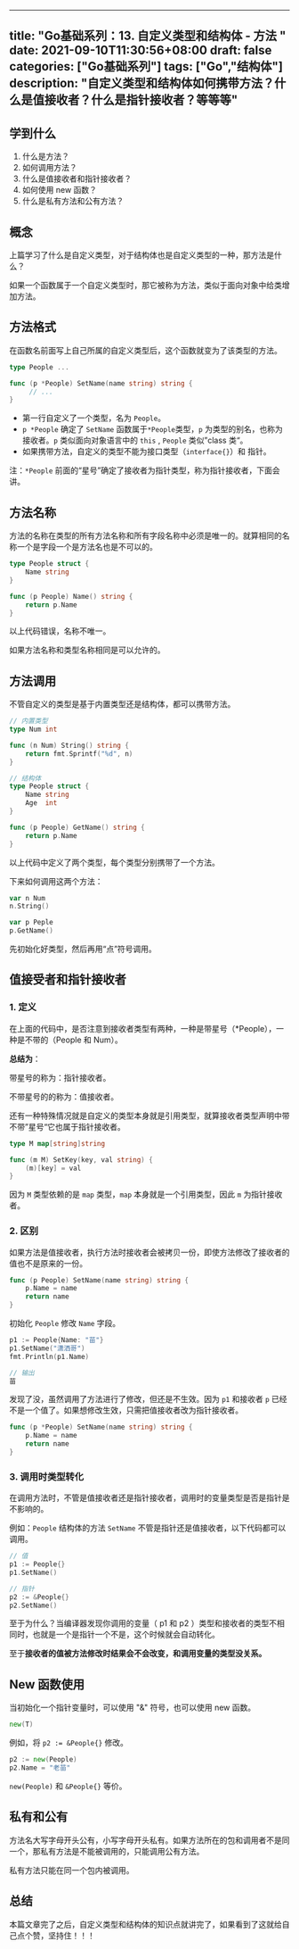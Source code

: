 
---
title: "Go基础系列：13. 自定义类型和结构体 - 方法 "
date: 2021-09-10T11:30:56+08:00
draft: false
categories: ["Go基础系列"]
tags: ["Go","结构体"]
description: "自定义类型和结构体如何携带方法？什么是值接收者？什么是指针接收者？等等等"
---

## 学到什么

1. 什么是方法？
2. 如何调用方法？
3. 什么是值接收者和指针接收者？
4. 如何使用 new 函数？
5. 什么是私有方法和公有方法？

## 概念

上篇学习了什么是自定义类型，对于结构体也是自定义类型的一种，那方法是什么？

如果一个函数属于一个自定义类型时，那它被称为方法，类似于面向对象中给类增加方法。

## 方法格式

在函数名前面写上自己所属的自定义类型后，这个函数就变为了该类型的方法。

```go
type People ... 

func (p *People) SetName(name string) string {
	 // ...
}
```

- 第一行自定义了一个类型，名为 `People`。
- `p *People` 确定了 `SetName` 函数属于`*People`类型，`p` 为类型的别名，也称为接收者。`p` 类似面向对象语言中的 `this` , `People` 类似”class 类“。
- 如果携带方法，自定义的类型不能为接口类型（`interface{}`）和 指针。

注：`*People` 前面的“星号”确定了接收者为指针类型，称为指针接收者，下面会讲。

## 方法名称

方法的名称在类型的所有方法名称和所有字段名称中必须是唯一的。就算相同的名称一个是字段一个是方法名也是不可以的。

```go
type People struct {
	Name string
}

func (p People) Name() string {
	return p.Name
}
```

以上代码错误，名称不唯一。

如果方法名称和类型名称相同是可以允许的。

## 方法调用

不管自定义的类型是基于内置类型还是结构体，都可以携带方法。

```go
// 内置类型
type Num int

func (n Num) String() string {
	return fmt.Sprintf("%d", n)
}

// 结构体
type People struct {
	Name string
	Age  int
}

func (p People) GetName() string {
	return p.Name
}
```

以上代码中定义了两个类型，每个类型分别携带了一个方法。

下来如何调用这两个方法：

```go
var n Num
n.String()

var p Peple
p.GetName()
```

先初始化好类型，然后再用“点”符号调用。

## 值接受者和指针接收者

### 1. 定义

在上面的代码中，是否注意到接收者类型有两种，一种是带星号（*People），一种是不带的（People 和 Num）。

**总结为**：

带星号的称为：指针接收者。

不带星号的的称为：值接收者。


还有一种特殊情况就是自定义的类型本身就是引用类型，就算接收者类型声明中带不带”星号“它也属于指针接收者。

```go
type M map[string]string

func (m M) SetKey(key, val string) {
	(m)[key] = val
}
```

因为 `M` 类型依赖的是 `map` 类型，`map` 本身就是一个引用类型，因此 `m` 为指针接收者。

### 2. 区别

如果方法是值接收者，执行方法时接收者会被拷贝一份，即使方法修改了接收者的值也不是原来的一份。

```go
func (p People) SetName(name string) string {
	p.Name = name
	return name
}
```

初始化 `People` 修改 `Name` 字段。

```go
p1 := People{Name: "苗"}
p1.SetName("潇洒哥")
fmt.Println(p1.Name)

// 输出
苗
```

发现了没，虽然调用了方法进行了修改，但还是不生效。因为 `p1` 和接收者 `p` 已经不是一个值了。如果想修改生效，只需把值接收者改为指针接收者。

```go
func (p *People) SetName(name string) string {
	p.Name = name
	return name
}
```

### 3. 调用时类型转化

在调用方法时，不管是值接收者还是指针接收者，调用时的变量类型是否是指针是不影响的。

例如：`People` 结构体的方法 `SetName` 不管是指针还是值接收者，以下代码都可以调用。

```go
// 值
p1 := People{}
p1.SetName()

// 指针
p2 := &People{}
p2.SetName()
```

至于为什么？当编译器发现你调用的变量（ p1 和 p2 ）类型和接收者的类型不相同时，也就是一个是指针一个不是，这个时候就会自动转化。

至于**接收者的值被方法修改时结果会不会改变，和调用变量的类型没关系。**

## New 函数使用

当初始化一个指针变量时，可以使用 "&" 符号，也可以使用 new 函数。

```go
new(T) 
```

例如，将 `p2 := &People{}` 修改。

```go
p2 := new(People)
p2.Name = "老苗"
```

`new(People)` 和 `&People{}` 等价。

## 私有和公有

方法名大写字母开头公有，小写字母开头私有。如果方法所在的包和调用者不是同一个，那私有方法是不能被调用的，只能调用公有方法。

私有方法只能在同一个包内被调用。

## 总结

本篇文章完了之后，自定义类型和结构体的知识点就讲完了，如果看到了这就给自己点个赞，坚持住！！！